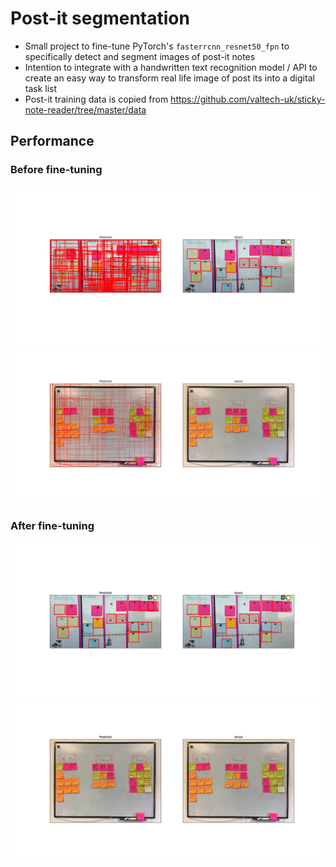 # Post-it segmentation

- Small project to fine-tune PyTorch's `fasterrcnn_resnet50_fpn` to specifically detect and segment images of post-it notes
- Intention to integrate with a handwritten text recognition model / API to create an easy way to transform real life image of post its into a digital task list
- Post-it training data is copied from https://github.com/valtech-uk/sticky-note-reader/tree/master/data

## Performance

### Before fine-tuning

![image](base_model/result_0.png)
![image](base_model/result_1.png)

### After fine-tuning

![image](results/result_0.png)
![image](results/result_1.png)
